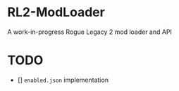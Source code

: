 # RL2-ModLoader
A work-in-progress Rogue Legacy 2 mod loader and API

# TODO
- [] `enabled.json` implementation